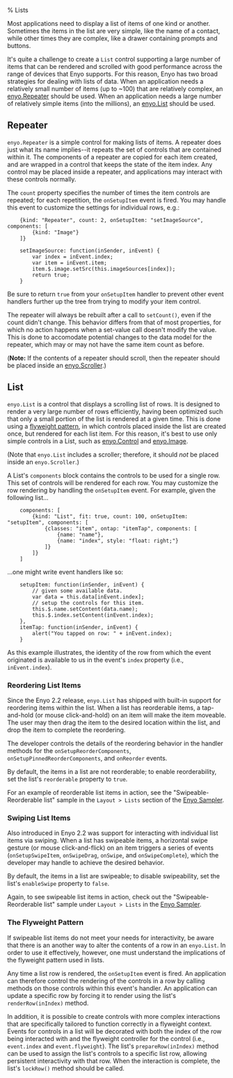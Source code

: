 % Lists

Most applications need to display a list of items of one kind or another.
Sometimes the items in the list are very simple, like the name of a contact,
while other times they are complex, like a drawer containing prompts and
buttons.

It's quite a challenge to create a `List` control supporting a large number of
items that can be rendered and scrolled with good performance across the range
of devices that Enyo supports.  For this reason, Enyo has two broad strategies
for dealing with lists of data.  When an application needs a relatively small
number of items (up to ~100) that are relatively complex, an
[enyo.Repeater](http://enyojs.com/api/#enyo.Repeater) should be used.  When an
application needs a large number of relatively simple items (into the millions),
an [enyo.List](http://enyojs.com/api/#enyo.List) should be used.

## Repeater

`enyo.Repeater` is a simple control for making lists of items.  A repeater does
just what its name implies--it repeats the set of controls that are contained
within it.  The components of a repeater are copied for each item created, and
are	wrapped	in a control that keeps the state of the item index.  Any control
may be placed inside a repeater, and applications may interact with these
controls normally.

The `count` property specifies the number of times the item controls are
repeated; for each repetition, the `onSetupItem` event is fired.  You may handle
this event to customize the settings for individual rows, e.g.:

        {kind: "Repeater", count: 2, onSetupItem: "setImageSource", components: [
            {kind: "Image"}
        ]}

        setImageSource: function(inSender, inEvent) {
            var index = inEvent.index;
            var item = inEvent.item;
            item.$.image.setSrc(this.imageSources[index]);
            return true;
        }

Be sure to return `true` from your `onSetupItem` handler to prevent other event
handlers further up the tree from trying to modify your item control.

The repeater will always be rebuilt after a call to `setCount()`, even if the
count didn't change.  This behavior differs from that of most properties, for
which no action happens when a set-value call doesn't modify the value.	 This is
done to accomodate potential changes to the data model for the repeater, which
may or may not have the same item count as before.

(**Note:** If the contents of a repeater should scroll, then the repeater should
be placed inside an [enyo.Scroller](http://enyojs.com/api/#enyo.Scroller).)

## List

`enyo.List` is a control that displays a scrolling list of rows.  It is
designed to render a very large number of rows efficiently, having been
optimized such that only a small portion of	the list is rendered at a given
time.  This is done using a [flyweight
pattern](http://en.wikipedia.org/wiki/Flyweight_pattern), in which controls
placed inside the list are created once, but rendered for each list item.  For
this reason, it's best to use only simple controls in a List, such as
[enyo.Control](http://enyojs.com/api/#enyo.Control) and
[enyo.Image](http://enyojs.com/api/#enyo.Image).

(Note that `enyo.List` includes a scroller; therefore, it should *not* be placed
inside an `enyo.Scroller`.)

A List's `components` block contains the controls to be used for a single row.
This set of controls will be rendered for each row.	 You may customize the row
rendering by handling the `onSetupItem` event.  For example, given the following
list...

        components: [
            {kind: "List", fit: true, count: 100, onSetupItem: "setupItem", components: [
                {classes: "item", ontap: "itemTap", components: [
                    {name: "name"},
                    {name: "index", style: "float: right;"}
                ]}
            ]}
        ]

...one might write event handlers like so:

        setupItem: function(inSender, inEvent) {
            // given some available data.
            var data = this.data[inEvent.index];
            // setup the controls for this item.
            this.$.name.setContent(data.name);
            this.$.index.setContent(inEvent.index);
        },
        itemTap: function(inSender, inEvent) {
            alert("You tapped on row: " + inEvent.index);
        }

As this example illustrates, the identity of the row from which the event
originated is available to us in the event's `index` property (i.e.,
`inEvent.index`).

### Reordering List Items

Since the Enyo 2.2 release, `enyo.List` has shipped with built-in support for
reordering items within the list.  When a list has reorderable items, a
tap-and-hold (or mouse click-and-hold) on an item will make the item moveable.
The user may then drag the item to the desired location within the list, and
drop the item to complete the reordering.

The developer controls the details of the reordering behavior in the handler
methods for the `onSetupReorderComponents`, `onSetupPinnedReorderComponents`,
and `onReorder` events.

By default, the items in a list are not reorderable; to enable reorderability,
set the list's `reorderable` property to `true`.

For an example of reorderable list items in action, see the
"Swipeable-Reorderable list" sample in the `Layout > Lists` section of the [Enyo
Sampler](http://enyojs.com/sampler/).

### Swiping List Items

Also introduced in Enyo 2.2 was support for interacting with individual list
items via swiping.  When a list has swipeable items, a horizontal swipe gesture
(or mouse click-and-flick) on an item triggers a series of events
(`onSetupSwipeItem`, `onSwipeDrag`, `onSwipe`, and `onSwipeComplete`), which the
developer may handle to achieve the desired behavior. 
 
By default, the items in a list are swipeable; to disable swipeability, set the
list's `enableSwipe` property to `false`.

Again, to see swipeable list items in action, check out the
"Swipeable-Reorderable list" sample under `Layout > Lists` in the [Enyo
Sampler](http://enyojs.com/sampler/).

### The Flyweight Pattern

If swipeable list items do not meet your needs for interactivity, be aware that
there is an another way to alter the contents of a row in an `enyo.List`.  In
order to use it effectively, however, one must understand the implications of
the flyweight pattern used in lists.

Any time a list row is rendered, the `onSetupItem` event is fired.  An
application can therefore control the rendering of the controls in a row by
calling methods on those controls within this event's handler.  An application
can update a specific row by forcing it to render using the list's
`renderRow(inIndex)` method.

In addition, it is possible to create controls with more complex interactions
that are specifically tailored to function correctly in a flyweight context.
Events for controls in a list will be decorated with both the index of the row
being interacted with and the flyweight controller for the control (i.e.,
`event.index` and `event.flyweight`).  The list's `prepareRow(inIndex)` method
can be used to assign the list's controls to a specific list row, allowing
persistent interactivity with that row.  When the interaction is complete, the
list's `lockRow()` method should be called.
